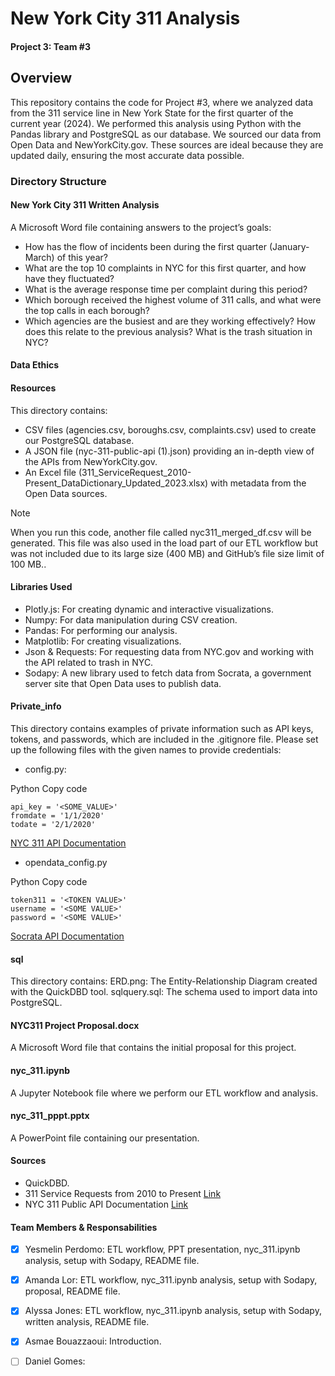 # New York City 311 Analysis
#### Project 3: Team #3

## Overview
This repository contains the code for Project #3, where we analyzed data from the 311 service line in New York State for the first quarter of the current year (2024). We performed this analysis using Python with the Pandas library and PostgreSQL as our database. We sourced our data from Open Data and NewYorkCity.gov. These sources are ideal because they are updated daily, ensuring the most accurate data possible.


### Directory Structure

#### New York City 311 Written Analysis
A Microsoft Word file containing answers to the project’s goals: 

- How has the flow of incidents been during the first quarter (January-March) of this year?
- What are the top 10 complaints in NYC for this first quarter, and how have they fluctuated?
- What is the average response time per complaint during this period?
- Which borough received the highest volume of 311 calls, and what were the top calls in each borough?
- Which agencies are the busiest and are they working effectively? How does this relate to the previous analysis? What is the trash situation in NYC?

#### Data Ethics

#### Resources
This directory contains:

- CSV files (agencies.csv, boroughs.csv, complaints.csv) used to create our PostgreSQL database.
- A JSON file (nyc-311-public-api (1).json) providing an in-depth view of the APIs from NewYorkCity.gov.
- An Excel file (311_ServiceRequest_2010-Present_DataDictionary_Updated_2023.xlsx) with metadata from the Open Data sources.
> [!NOTE]
> When you run this code, another file called nyc311_merged_df.csv will be generated. This file was also used in the load part of our ETL workflow but was not included due to its large size (400 MB) and GitHub’s file size limit of 100 MB..

#### Libraries Used
- Plotly.js: For creating dynamic and interactive visualizations.
- Numpy: For data manipulation during CSV creation.
- Pandas: For performing our analysis.
- Matplotlib: For creating visualizations.
- Json & Requests: For requesting data from NYC.gov and working with the API related to trash in NYC.
- Sodapy: A new library used to fetch data from Socrata, a government server site that Open Data uses to publish data.

#### Private_info
This directory contains examples of private information such as API keys, tokens, and passwords, which are included in the .gitignore file. Please set up the following files with the given names to provide credentials:

- config.py:
  
Python
Copy code
```
api_key = '<SOME_VALUE>'
fromdate = '1/1/2020'
todate = '2/1/2020'
```
[NYC 311 API Documentation](https://api-portal.nyc.gov/product#product=NYC-311-Public-Developers)

- opendata_config.py
  
Python
Copy code
```
token311 = '<TOKEN VALUE>'
username = '<SOME VALUE>'
password = '<SOME VALUE>'
```
[Socrata API Documentation](https://dev.socrata.com/foundry/data.cityofnewyork.us/erm2-nwe9)

#### sql
This directory contains:
ERD.png: The Entity-Relationship Diagram created with the QuickDBD tool.
sqlquery.sql: The schema used to import data into PostgreSQL.

#### NYC311 Project Proposal.docx
A Microsoft Word file that contains the initial proposal for this project.

#### nyc_311.ipynb
A Jupyter Notebook file where we perform our ETL workflow and analysis.

#### nyc_311_pppt.pptx
A PowerPoint file containing our presentation.

#### Sources
- QuickDBD.
- 311 Service Requests from 2010 to Present
[Link](https://data.cityofnewyork.us/Social-Services/311-Service-Requests-from-2010-to-Present/erm2-nwe9/about_data)
- NYC 311 Public API Documentation
[Link](https://api-portal.nyc.gov/api-details#api=nyc-311-public-api&operation=api-GetAssets-get)
  

#### Team Members & Responsabilities
- [x] Yesmelin Perdomo: ETL workflow, PPT presentation, nyc_311.ipynb analysis, setup with Sodapy, README file.
- [x] Amanda Lor: ETL workflow, nyc_311.ipynb analysis, setup with Sodapy, proposal, README file.
- [x] Alyssa Jones: ETL workflow, nyc_311.ipynb analysis, setup with Sodapy, written analysis, README file.
- [x] Asmae Bouazzaoui: Introduction.
- [ ] Daniel Gomes: 



